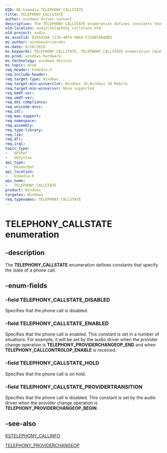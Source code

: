 ```yaml
---
UID: NE:ksmedia.TELEPHONY_CALLSTATE
title: TELEPHONY_CALLSTATE
author: windows-driver-content
description: The TELEPHONY_CALLSTATE enumeration defines constants that specify the state of a phone call.
old-location: audio\telephony_callstate.htm
old-project: audio
ms.assetid: 8191418A-7139-4BF4-9869-F21AA54EA8B3
ms.author: windowsdriverdev
ms.date: 4/16/2018
ms.keywords: TELEPHONY_CALLSTATE, TELEPHONY_CALLSTATE enumeration [Audio Devices], TELEPHONY_CALLSTATE_DISABLED, TELEPHONY_CALLSTATE_ENABLED, TELEPHONY_CALLSTATE_HOLD, TELEPHONY_CALLSTATE_PROVIDERTRANSITION, audio.telephony_callstate, ksmedia/TELEPHONY_CALLSTATE, ksmedia/TELEPHONY_CALLSTATE_DISABLED, ksmedia/TELEPHONY_CALLSTATE_ENABLED, ksmedia/TELEPHONY_CALLSTATE_HOLD, ksmedia/TELEPHONY_CALLSTATE_PROVIDERTRANSITION
ms.prod: windows-hardware
ms.technology: windows-devices
ms.topic: enum
req.header: ksmedia.h
req.include-header: 
req.target-type: Windows
req.target-min-winverclnt: Windows 10,Windows 10 Mobile
req.target-min-winversvr: None supported
req.kmdf-ver: 
req.umdf-ver: 
req.ddi-compliance: 
req.unicode-ansi: 
req.idl: 
req.max-support: 
req.namespace: 
req.assembly: 
req.type-library: 
req.lib: 
req.dll: 
req.irql: 
topic_type:
-	APIRef
-	kbSyntax
api_type:
-	HeaderDef
api_location:
-	ksmedia.h
api_name:
-	TELEPHONY_CALLSTATE
product: Windows
targetos: Windows
req.typenames: TELEPHONY_CALLSTATE
---
```


# TELEPHONY_CALLSTATE enumeration


## -description


The <b>TELEPHONY_CALLSTATE</b> enumeration defines constants that specify the state of a phone call.


## -enum-fields




### -field TELEPHONY_CALLSTATE_DISABLED

Specifies that the phone call is disabled.


### -field TELEPHONY_CALLSTATE_ENABLED

Specifies that the phone call is enabled. This constant is set in a number of situations. For example, it will be set by the audio driver when the provider change operation is <b>TELEPHONY_PROVIDERCHANGEOP_END</b> and when <b>TELEPHONY_CALLCONTROLOP_ENABLE</b> is received.


### -field TELEPHONY_CALLSTATE_HOLD

Specifies that the phone call is on hold.


### -field TELEPHONY_CALLSTATE_PROVIDERTRANSITION

Specifies that the phone call is disabled. This constant is set by the audio driver when the provider change operation is <b>TELEPHONY_PROVIDERCHANGEOP_BEGIN</b>.


## -see-also




<a href="https://msdn.microsoft.com/library/windows/hardware/mt169884">KSTELEPHONY_CALLINFO</a>



<a href="https://msdn.microsoft.com/library/windows/hardware/mt169898">TELEPHONY_PROVIDERCHANGEOP</a>
 

 

